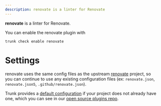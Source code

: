 ```yaml
---
description: renovate is a linter for Renovate
---
```


**renovate** is a linter for Renovate.

You can enable the renovate plugin with

```shell
trunk check enable renovate
```

# Settings

renovate uses the same config files as the
upstream [renovate](https://github.com/renovatebot/renovate#readme) project, so you can continue to use any
existing configuration files (ex: `renovate.json`, `renovate.json5`, `.github/renovate.json`).
    

Trunk provides a [default configuration](https://github.com/trunk-io/plugins/tree/main/linters/renovate) if your project does not already have one,
which you can see in our [open source plugins repo](https://github.com/trunk-io/plugins/tree/main).
